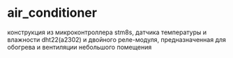 # air_conditioner
конструкция из микроконтроллера stm8s, датчика температуры и влажности dht22(a2302) и двойного реле-модуля, предназначенная для обогрева и вентиляции небольшого помещения
